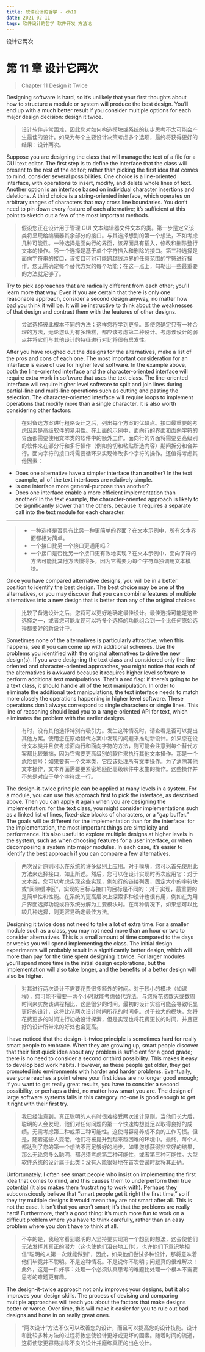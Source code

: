 ```yaml
---
title: 软件设计的哲学 - ch11
date: 2021-02-11
tags: 软件设计的哲学 软件开发 方法论
---
```

设计它两次
<!-- more -->
# 第 11 章 设计它两次

> Chapter 11 Design it Twice

Designing software is hard, so it’s unlikely that your first thoughts about how to structure a module or system will produce the best design. You’ll end up with a much better result if you consider multiple options for each major design decision: design it twice.

> 设计软件非常困难，因此您对如何构造模块或系统的初步思考不太可能会产生最佳的设计。如果为每个主要设计决策考虑多个选项，最终将获得更好的结果：设计两次。

Suppose you are designing the class that will manage the text of a file for a GUI text editor. The first step is to define the interface that the class will present to the rest of the editor; rather than picking the first idea that comes to mind, consider several possibilities. One choice is a line-oriented interface, with operations to insert, modify, and delete whole lines of text. Another option is an interface based on individual character insertions and deletions. A third choice is a string-oriented interface, which operates on arbitrary ranges of characters that may cross line boundaries. You don’t need to pin down every feature of each alternative; it’s sufficient at this point to sketch out a few of the most important methods.

> 假设您正在设计用于管理 GUI 文本编辑器文件文本的类。第一步是定义该类将呈现给编辑器其余部分的接口。与其选择想到的第一个想法，不如考虑几种可能性。一种选择是面向行的界面，该界面具有插入，修改和删除整行文本的操作。另一个选择是基于单个字符插入和删除的接口。第三种选择是面向字符串的接口，该接口可对可能跨越线边界的任意范围的字符进行操作。您无需确定每个替代方案的每个功能；在这一点上，勾勒出一些最重要的方法就足够了。

Try to pick approaches that are radically different from each other; you’ll learn more that way. Even if you are certain that there is only one reasonable approach, consider a second design anyway, no matter how bad you think it will be. It will be instructive to think about the weaknesses of that design and contrast them with the features of other designs.

> 尝试选择彼此根本不同的方法；这样您将学到更多。即使您确定只有一种合理的方法，无论您认为有多糟糕，都应该考虑第二种设计。考虑该设计的弱点并将它们与其他设计的特征进行对比将很有启发性。

After you have roughed out the designs for the alternatives, make a list of the pros and cons of each one. The most important consideration for an interface is ease of use for higher level software. In the example above, both the line-oriented interface and the character-oriented interface will require extra work in software that uses the text class. The line-oriented interface will require higher level software to split and join lines during partial-line and multi-line operations such as cutting and pasting the selection. The character-oriented interface will require loops to implement operations that modify more than a single character. It is also worth considering other factors:

> 在对备选方案进行粗略设计之后，列出每个方案的优缺点。接口最重要的考虑因素是高级软件的易用性。在上面的示例中，面向行的界面和面向字符的界面都需要使用文本类的软件中的额外工作。面向行的界面将需要更高级别的软件来在部分行和多行操作（例如剪切和粘贴所选内容）期间拆分和合并行。面向字符的接口将需要循环来实现修改多个字符的操作。还值得考虑其他因素：

- Does one alternative have a simpler interface than another? In the text example, all of the text interfaces are relatively simple.
- Is one interface more general-purpose than another?
- Does one interface enable a more efficient implementation than another? In the text example, the character-oriented approach is likely to be significantly slower than the others, because it requires a separate call into the text module for each character.

---

> - 一种选择是否具有比另一种更简单的界面？在文本示例中，所有文本界面都相对简单。
> - 一个接口比另一个接口更通用吗？
> - 一个接口是否比另一个接口更有效地实现？在文本示例中，面向字符的方法可能比其他方法慢得多，因为它需要为每个字符单独调用文本模块。

Once you have compared alternative designs, you will be in a better position to identify the best design. The best choice may be one of the alternatives, or you may discover that you can combine features of multiple alternatives into a new design that is better than any of the original choices.

> 比较了备选设计之后，您将可以更好地确定最佳设计。最佳选择可能是这些选择之一，或者您可能发现可以将多个选择的功能组合到一个比任何原始选择都要好的新设计中。

Sometimes none of the alternatives is particularly attractive; when this happens, see if you can come up with additional schemes. Use the problems you identified with the original alternatives to drive the new design(s). If you were designing the text class and considered only the line-oriented and character-oriented approaches, you might notice that each of the alternatives is awkward because it requires higher level software to perform additional text manipulations. That’s a red flag: if there’s going to be a text class, it should handle all of the text manipulation. In order to eliminate the additional text manipulations, the text interface needs to match more closely the operations happening in higher level software. These operations don’t always correspond to single characters or single lines. This line of reasoning should lead you to a range-oriented API for text, which eliminates the problem with the earlier designs.

> 有时，没有其他选择特别有吸引力。发生这种情况时，请查看是否可以提出其他方案。使用您在原始替代方案中发现的问题来推动新设计。如果您在设计文本类并且仅考虑面向行和面向字符的方法，则可能会注意到每个替代方案都比较笨拙，因为它需要更高级别的软件来执行其他文本操作。那是一个危险信号：如果要有一个文本类，它应该处理所有文本操作。为了消除其他文本操作，文本界面需要更紧密地匹配高级软件中发生的操作。这些操作并不总是对应于单个字符或一行。

The design-it-twice principle can be applied at many levels in a system. For a module, you can use this approach first to pick the interface, as described above. Then you can apply it again when you are designing the implementation: for the text class, you might consider implementations such as a linked list of lines, fixed-size blocks of characters, or a “gap buffer.” The goals will be different for the implementation than for the interface: for the implementation, the most important things are simplicity and performance. It’s also useful to explore multiple designs at higher levels in the system, such as when choosing features for a user interface, or when decomposing a system into major modules. In each case, it’s easier to identify the best approach if you can compare a few alternatives.

> 两次设计原则可以在系统的许多级别上应用。对于模块，您可以首先使用此方法来选择接口，如上所述。然后，您可以在设计实现时再次应用它：对于文本类，您可以考虑实现这些实现，例如行的链接列表，固定大小的字符块或“间隙缓冲区”。实现的目标与接口的目标是不同的：对于实现，最重要的是简单性和性能。在系统的更高层次上探索多种设计也很有用，例如在为用户界面选择功能或将系统分解为主要模块时。在每种情况下，如果您可以比较几种选择，则更容易确定最佳方法。

Designing it twice does not need to take a lot of extra time. For a smaller module such as a class, you may not need more than an hour or two to consider alternatives. This is a small amount of time compared to the days or weeks you will spend implementing the class. The initial design experiments will probably result in a significantly better design, which will more than pay for the time spent designing it twice. For larger modules you’ll spend more time in the initial design explorations, but the implementation will also take longer, and the benefits of a better design will also be higher.

> 对其进行两次设计不需要花费很多额外的时间。对于较小的模块（如课程），您可能不需要一两个小时就能考虑替代方法。与您将花费数天或数周时间来实施该课程相比，这是很少的时间。最初的设计实验可能会导致明显更好的设计，这将比花两次设计时间所花的时间多。对于较大的模块，您将花费更多的时间进行初始设计探索，但是实现也将花费更长的时间，并且更好的设计所带来的好处也会更高。

I have noticed that the design-it-twice principle is sometimes hard for really smart people to embrace. When they are growing up, smart people discover that their first quick idea about any problem is sufficient for a good grade; there is no need to consider a second or third possibility. This makes it easy to develop bad work habits. However, as these people get older, they get promoted into environments with harder and harder problems. Eventually, everyone reaches a point where your first ideas are no longer good enough; if you want to get really great results, you have to consider a second possibility, or perhaps a third, no matter how smart you are. The design of large software systems falls in this category: no-one is good enough to get it right with their first try.

> 我已经注意到，真正聪明的人有时很难接受两次设计原则。当他们长大后，聪明的人会发现，他们对任何问题的第一个快速构想就足以取得良好的成绩。无需考虑第二种或第三种可能性。这使得容易养成不良的工作习惯。但是，随着这些人变老，他们将被提升到越来越困难的环境中。最终，每个人 ​​ 都达到了您的第一个想法不再足够好的地步。如果您想获得非常好的结果，那么无论您多么聪明，都必须考虑第二种可能性，或者第三种可能性。大型软件系统的设计属于此类：没有人能很好地在首次尝试时就将其正确。

Unfortunately, I often see smart people who insist on implementing the first idea that comes to mind, and this causes them to underperform their true potential (it also makes them frustrating to work with). Perhaps they subconsciously believe that “smart people get it right the first time,” so if they try multiple designs it would mean they are not smart after all. This is not the case. It isn’t that you aren’t smart; it’s that the problems are really hard! Furthermore, that’s a good thing: it’s much more fun to work on a difficult problem where you have to think carefully, rather than an easy problem where you don’t have to think at all.

> 不幸的是，我经常看到聪明的人坚持要实现第一个想到的想法，这会使他们无法发挥其真正的潜力（这也使他们沮丧地工作）。也许他们下意识地相信“聪明的人第一次就能做到”，因此，如果他们尝试多种设计，那将意味着他们毕竟并不聪明。不是这种情况。不是说你不聪明；问题真的很难解决！此外，这是一件好事：处理一个必须认真思考的难题比处理一个根本不需要思考的难题更有趣。

The design-it-twice approach not only improves your designs, but it also improves your design skills. The process of devising and comparing multiple approaches will teach you about the factors that make designs better or worse. Over time, this will make it easier for you to rule out bad designs and hone in on really great ones.

> “两次设计”方法不仅可以改善您的设计，而且可以提高您的设计技能。设计和比较多种方法的过程将教您使设计更好或更坏的因素。随着时间的流逝，这将使您更容易排除不良的设计并磨练真正的出色设计。
